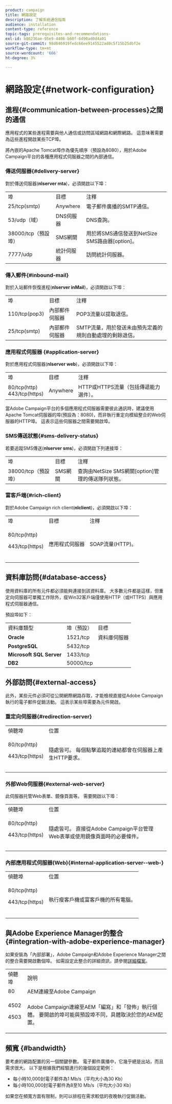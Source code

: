 ```yaml
---
product: campaign
title: 網路設定
description: 了解系統通信指南
audience: installation
content-type: reference
topic-tags: prerequisites-and-recommendations-
exl-id: b86236ae-95e9-4406-b60f-6d90ad0d4a01
source-git-commit: 98d646919fedc66ee9145522ad0c5f15b25dbf2e
workflow-type: tm+mt
source-wordcount: '666'
ht-degree: 3%

---
```


# 網路設定{#network-configuration}

## 進程{#communication-between-processes}之間的通信

應用程式的某些進程需要與他人通信或訪問區域網路和網際網路。 這意味著需要為這些進程開啟某些TCP埠。

將內嵌的Apache Tomcat埠作為優先順序（預設為8080），用於Adobe Campaign平台的各種應用程式伺服器之間的內部通信。

### 傳送伺服器{#delivery-server}

對於傳送伺服器(**nlserver mta**)，必須開啟以下埠：

<table> 
 <tbody> 
  <tr> 
   <td> 埠<br /> </td> 
   <td> 目標<br /> </td> 
   <td> 注釋<br /> </td> 
  </tr> 
  <tr> 
   <td> 25/tcp(smtp)<br /> </td> 
   <td> Anywhere<br /> </td> 
   <td> 電子郵件廣播的SMTP通信。<br /> </td> 
  </tr> 
  <tr> 
   <td> 53/udp（域）<br /> </td> 
   <td> DNS伺服器<br /> </td> 
   <td> DNS查詢。<br /> </td> 
  </tr> 
  <tr> 
   <td> 38000/tcp（預設埠）<br /> </td> 
   <td> SMS網關<br /> </td> 
   <td> 用於將SMS通信發送到NetSize SMS路由器[option]。<br /> </td> 
  </tr> 
  <tr> 
   <td> 7777/udp<br /> </td> 
   <td> 統計伺服器<br /> </td> 
   <td> 訪問統計伺服器。<br /> </td> 
  </tr> 
 </tbody> 
</table>

### 傳入郵件{#inbound-mail}

對於入站郵件恢復進程(**nlserver inMail**)，必須開啟以下埠：

<table> 
 <tbody> 
  <tr> 
   <td> 埠<br /> </td> 
   <td> 目標<br /> </td> 
   <td> 注釋<br /> </td> 
  </tr> 
  <tr> 
   <td> 110/tcp(pop3)<br /> </td> 
   <td> 內部郵件伺服器<br /> </td> 
   <td> POP3流量以提取退信。<br /> </td> 
  </tr> 
  <tr> 
   <td> 25/tcp(smtp)<br /> </td> 
   <td> 內部郵件伺服器<br /> </td> 
   <td> SMTP流量，用於發送未由預先定義的規則自動處理的剩餘退信。<br /> </td> 
  </tr> 
 </tbody> 
</table>

### 應用程式伺服器 {#application-server}

對於應用程式伺服器(**nlserver web**)，必須開啟以下埠：

<table> 
 <tbody> 
  <tr> 
   <td> 埠<br /> </td> 
   <td> 目標<br /> </td> 
   <td> 注釋<br /> </td> 
  </tr> 
  <tr> 
   <td> 80/tcp(http)<br /> 443/tcp(https)<br /> </td> 
   <td> Anywhere<br /> </td> 
   <td> HTTP或HTTPS流量（包括傳遞能力選件）。<br /> </td> 
  </tr> 
 </tbody> 
</table>

當Adobe Campaign平台的多個應用程式伺服器需要彼此通訊時，建議使用Apache Tomcat伺服器的埠(預設為：8080)，而非執行重定向模組整合的Web伺服器的HTTP埠。 這表示這些伺服器之間需要開啟埠。

### SMS傳送狀態{#sms-delivery-status}

若要追蹤SMS傳送(**nlserver sms**)，必須開啟下列連接埠：

<table> 
 <tbody> 
  <tr> 
   <td> 埠<br /> </td> 
   <td> 目標<br /> </td> 
   <td> 注釋<br /> </td> 
  </tr> 
  <tr> 
   <td> 38000/tcp（預設埠）<br /> </td> 
   <td> SMS網關<br /> </td> 
   <td> 查詢由NetSize SMS網關[option]管理的傳送隊列狀態。<br /> </td> 
  </tr> 
 </tbody> 
</table>

### 富客戶端{#rich-client}

對於Adobe Campaign rich client(**nlclient**)，必須開啟以下埠：

<table> 
 <tbody> 
  <tr> 
   <td> 埠<br /> </td> 
   <td> 目標<br /> </td> 
   <td> 注釋<br /> </td> 
  </tr> 
  <tr> 
   <td><p> 80/tcp(http)</p><p>443/tcp(https)</p><br /> </td> 
   <td> 應用程式伺服器<br /> </td> 
   <td> SOAP流量(HTTP)。<br /> </td> 
  </tr> 
 </tbody> 
</table>

## 資料庫訪問{#database-access}

使用資料庫的所有元件都必須能夠連接到該資料庫。 大多數元件都是這樣，但重定向伺服器可單獨工作除外，瘦Win32客戶端僅使用HTTP（或HTTPS）與應用程式伺服器通信。

預設埠如下：

<table> 
 <tbody> 
  <tr> 
   <td> 資料庫類型<br /> </td> 
   <td> 埠（預設）<br /> </td> 
   <td> 目標<br /> </td> 
  </tr> 
  <tr> 
   <td> <strong>Oracle</strong><br /> </td> 
   <td> 1521/tcp<br /> </td> 
   <td> 資料庫伺服器<br /> </td> 
  </tr> 
  <tr> 
   <td> <strong>PostgreSQL</strong><br /> </td> 
   <td> 5432/tcp<br /> </td> 
  </tr> 
  <tr> 
   <td> <strong>Microsoft SQL Server</strong><br /> </td> 
   <td> 1433/tcp<br /> </td> 
  </tr> 
  <tr> 
   <td> <strong>DB2</strong><br /> </td> 
   <td> 50000/tcp<br /> </td> 
  </tr> 
 </tbody> 
</table>

## 外部訪問{#external-access}

此外，某些元件必須可從公開網際網路存取，才能檢視直接從Adobe Campaign執行的電子郵件促銷活動。 這表示某些埠需要為元件開啟。

### 重定向伺服器{#redirection-server}

<table> 
 <tbody> 
  <tr> 
   <td> 偵聽埠<br /> </td> 
   <td> 位置<br /> </td> 
  </tr> 
  <tr> 
   <td><p> 80/tcp(http)</p><p> 443/tcp(https)</p><br /> </td> 
   <td> 隨處皆可。 每個點擊追蹤的連結都會在伺服器上產生HTTP要求。<br /> </td> 
  </tr> 
 </tbody> 
</table>

### 外部Web伺服器{#external-web-server}

此伺服器托管Web表單、鏡像頁面等。 需要開啟以下埠：

<table> 
 <tbody> 
  <tr> 
   <td> 偵聽埠<br /> </td> 
   <td> 位置<br /> </td> 
  </tr> 
  <tr> 
   <td><p> 80/tcp(http)</p><p> 443/tcp(https)</p><br /> </td> 
   <td> 隨處皆可。 直接從Adobe Campaign平台管理Web表單或使用鏡像頁面時的必要條件。<br /> </td> 
  </tr> 
 </tbody> 
</table>

### 內部應用程式伺服器(Web){#internal-application-server--web-}

<table> 
 <tbody> 
  <tr> 
   <td> 偵聽埠<br /> </td> 
   <td> 位置<br /> </td> 
  </tr> 
  <tr> 
   <td><p> 80/tcp(http)</p><p> 443/tcp(https)</p><br /> </td> 
   <td> 執行瘦客戶機或富客戶機的所有電腦。<br /> </td> 
  </tr> 
 </tbody> 
</table>

## 與Adobe Experience Manager的整合{#integration-with-adobe-experience-manager}

如果安裝為「內部部署」，Adobe Campaign和Adobe Experience Manager之間的整合需要開啟數個埠。 如需設定此整合的詳細資訊，請參閱[詳細檔案](../../integrations/using/about-adobe-experience-manager.md)。

<table> 
 <tbody> 
  <tr> 
   <td> 偵聽埠<br /> </td> 
   <td> 說明<br /> </td> 
  </tr> 
  <tr> 
   <td> 80<br /> </td> 
   <td> AEM連線至Adobe Campaign<br /> </td> 
  </tr> 
  <tr> 
   <td><p> 4502</p><p> 4503</p><br /> </td> 
   <td> Adobe Campaign連線至AEM「編寫」和「發佈」執行個體。 要開啟的埠可能與預設埠不同，具體取決於您的AEM配置。<br /> </td> 
  </tr> 
 </tbody> 
</table>

## 頻寬 {#bandwidth}

要考慮的網路配置的另一個關鍵參數。 電子郵件廣播中，它幾乎總是出站，而且需求很大。 以下是根據我們經驗進行的幾個設定範例：

* 每小時10,000封電子郵件為1 Mb/s（平均大小為30 Kb）
* 每小時100,000封電子郵件為8至10 Mb/s（平均大小30 Kb）

如果您在頻寬方面有限制，則可以排程在需求較低的夜晚執行促銷活動。
